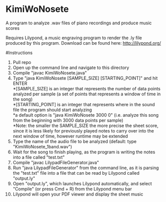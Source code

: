 # KimiWoNosete
A program to analyze .wav files of piano recordings and produce music scores

Requires Lilypond, a music engraving program to render the .ly file produced by this program.
Download can be found here: http://lilypond.org/

#Instructions
1. Pull repo<br/>
2. Open up the command line and navigate to this directory<br/>
3. Compile "javac KimiWoNosete.java"<br/>
4. Type "java KimiWoNosete [SAMPLE_SIZE] [STARTING_POINT]"  and hit ENTER <br/>
    *[SAMPLE_SIZE] is an integer that represents the number of data points analyzed per sample (a set of points that represents a window of time in the song)<br/>
    *[STARTING_POINT] is an integer that represents where in the sound file the program should start analyzing <br/>
    *a default option is "java KimiWoNosete 3000 0" (i.e. analyze this song from the beginning with 3000 data points per sample)<br/>
    *Note: the smaller the SAMPLE_SIZE the more precise the sheet score, since it is less likely for previously played notes to carry over into the next window of time, however runtime may be extended<br/>
5. Type the name of the audio file to be analyzed (default: type "KimiWoNosete_1band.wav")<br/>
6. Wait for the song to finish playing, as the program is writing the notes into a file called "test.txt"<br/>
7. Compile "javac LilypadFileGenerator.java"<br/>
7. Run "java LilypadFileGenerator" from the command line, as it is parsing the "test.txt" file into a file that can be read by Lilypond called "output.ly"<br/>
8. Open "output.ly", which launches Lilypond automatically, and select "Compile" (or press Cmd + R) from the Lilypond menu bar <br/>
9. Lilypond will open your PDF viewer and display the sheet music<br/>
